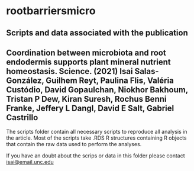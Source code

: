 # rootbarriersmicro

## Scripts and data associated with the publication 
## Coordination between microbiota and root endodermis supports plant mineral nutrient homeostasis. Science. (2021) Isai Salas-González, Guilhem Reyt, Paulina Flis, Valéria Custódio, David Gopaulchan, Niokhor Bakhoum, Tristan P Dew, Kiran Suresh, Rochus Benni Franke, Jeffery L Dangl, David E Salt, Gabriel Castrillo

The scripts folder contain all necessary scripts to reproduce all analysis in the article. Most of the scripts take .RDS R structures containing R objects that contain the raw data used to perform the analyses.

If you have an doubt about the scrips or data in this folder please contact isai@email.unc.edu

